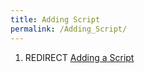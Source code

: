 ```yaml
---
title: Adding Script
permalink: /Adding_Script/
---
```


1.  REDIRECT [Adding a Script](/Adding_a_Script "wikilink")
